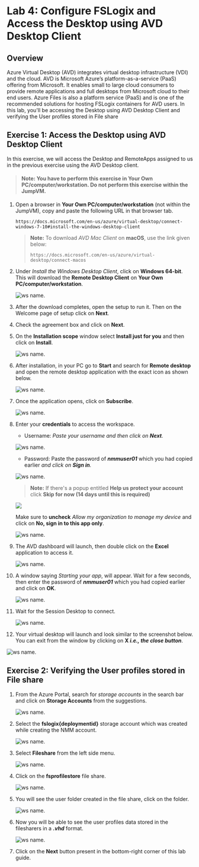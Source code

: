 # Lab 4: Configure FSLogix and Access the Desktop using AVD Desktop Client

## Overview

Azure Virtual Desktop (AVD) integrates virtual desktop infrastructure (VDI) and the cloud. AVD is Microsoft Azure’s platform-as-a-service (PaaS) offering from Microsoft. It enables small to large cloud consumers to provide remote applications and full desktops from Microsoft cloud to their end users. Azure Files is also a  platform service (PaaS) and is one of the recommended solutions for hosting FSLogix containers for AVD users. In this lab, you'll be accessing the Desktop using AVD Desktop Client and verifying the User profiles stored in File share

## Exercise 1: Access the Desktop using AVD Desktop Client

In this exercise, we will access the Desktop and RemoteApps assigned to us in the previous exercise using the AVD Desktop client.

>#### **Note:** You have to perform this exercise in **Your Own PC/computer/workstation.** Do not perform this exercise within the JumpVM.

1. Open a browser in **Your Own PC/computer/workstation** (not within the JumpVM), copy and paste the following URL in that browser tab.

   ```
   https://docs.microsoft.com/en-us/azure/virtual-desktop/connect-windows-7-10#install-the-windows-desktop-client
   ```

   > **Note:** To download *AVD Mac Client* on **macOS**, use the link given below:
   >
   > ```
   > https://docs.microsoft.com/en-us/azure/virtual-desktop/connect-macos
   > ```

2. Under *Install the Windows Desktop Client*, click on **Windows 64-bit**. This will download the **Remote Desktop Client** on **Your Own PC/computer/workstation**.
   
   ![ws name.](media/4s5.png)
      
3. After the download completes, open the setup to run it. Then on the Welcome page of setup click on **Next**.

4. Check the agreement box and click on **Next**.

5. On the **Installation scope** window select **Install just for you** and then click on **Install**.

   ![ws name.](media/4s6.png)

6. After installation, in your PC go to **Start** and search for **Remote desktop** and open the remote desktop application with the exact icon as shown below.

   ![ws name.](media/4s7.png)
   
7. Once the application opens, click on **Subscribe**.

   ![ws name.](media/4s8.png)
  
8. Enter your **credentials** to access the workspace.

   - Username: *Paste your username* **<inject key="AzureAdUserEmail" />** *and then click on **Next**.*
   
   ![ws name.](media/4s9.1.png)

   - Password: Paste the password of ***nmmuser01*** which you had copied earlier *and click on **Sign in**.*

   ![ws name.](media/410.1.png)
   
   >**Note:** If there's a popup entitled **Help us protect your account** click **Skip for now (14 days until this is required)**

   ![](media/4s11.png)

   Make sure to **uncheck** *Allow my organization to manage my device* and click on **No, sign in to this app only**.

   ![ws name.](media/4s12.png)
   
10. The AVD dashboard will launch, then double click on the **Excel** application to access it.

    ![ws name.](media/4s13.png)
    
11. A window saying *Starting your app*, will appear. Wait for a few seconds, then enter the password of ***nmmuser01*** which you had copied earlier and click on **OK**.
   
    ![ws name.](media/4s14.1.png)
    
12. Wait for the Session Desktop to connect.

    ![ws name.](media/4s15.png)
    
13. Your virtual desktop will launch and look similar to the screenshot below. You can exit from the window by clicking on **X *i.e., the close button***. 
        
   ![ws name.](media/4s16.png)
   
## Exercise 2: Verifying the User profiles stored in File share

1. From the Azure Portal, search for *storage accounts* in the search bar and click on **Storage Accounts** from the suggestions.

   ![ws name.](media/4s17.png)
   
1. Select the **fslogix{deploymentid}** storage account which was created while creating the NMM account.

   ![ws name.](media/4s18.1.png)
   
1. Select **Fileshare** from the left side menu.

   ![ws name.](media/4s19.1.png)
   
1. Click on the **fsprofilestore** file share.

   ![ws name.](media/4s20.png)
   
1. You will see the user folder created in the file share, click on the folder.

   ![ws name.](media/4s21.png)
   
7. Now you will be able to see the user profiles data stored in the filesharers in a ***.vhd*** format.

   ![ws name.](media/4s22.png)
     
14. Click on the **Next** button present in the bottom-right corner of this lab guide. 
    
